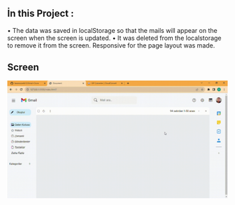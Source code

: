 ## İn this Project :
• The data was saved in localStorage so that the mails will appear on 
the screen when the screen is updated.
• It was deleted from the localstorage to remove it from the screen. Responsive for the page layout was made.

## Screen
![](screen.gif)
